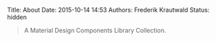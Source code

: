 Title: About
Date: 2015-10-14 14:53
Authors: Frederik Krautwald
Status: hidden

> A Material Design Components Library Collection.
